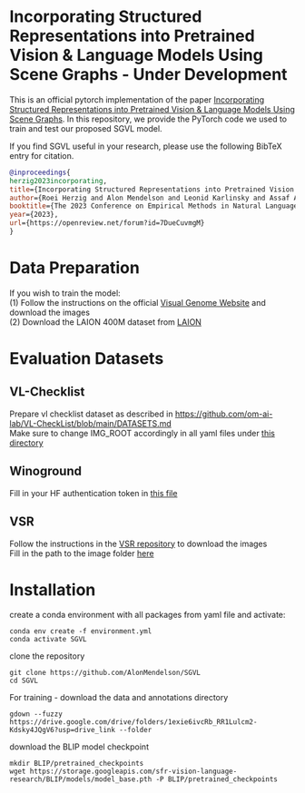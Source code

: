 # Incorporating Structured Representations into Pretrained Vision & Language Models Using Scene Graphs - Under Development

This is an official pytorch implementation of the paper [Incorporating Structured Representations into Pretrained Vision & Language Models Using Scene Graphs](https://arxiv.org/abs/2305.06343). In this repository, we provide the PyTorch code we used to train and test our proposed SGVL model.

If you find SGVL useful in your research, please use the following BibTeX entry for citation.

```BibTeX
@inproceedings{
herzig2023incorporating,
title={Incorporating Structured Representations into Pretrained Vision {\textbackslash}\& Language Models Using Scene Graphs},
author={Roei Herzig and Alon Mendelson and Leonid Karlinsky and Assaf Arbelle and Rogerio Feris and Trevor Darrell and Amir Globerson},
booktitle={The 2023 Conference on Empirical Methods in Natural Language Processing},
year={2023},
url={https://openreview.net/forum?id=7DueCuvmgM}
}
```

# Data Preparation
If you wish to train the model:
<br/>
(1) Follow the instructions on the official [Visual Genome Website](https://homes.cs.washington.edu/~ranjay/visualgenome/index.html) and download the images
<br/>
(2) Download the LAION 400M dataset from [LAION](https://laion.ai/)

# Evaluation Datasets
## VL-Checklist
Prepare vl checklist dataset as described in https://github.com/om-ai-lab/VL-CheckList/blob/main/DATASETS.md
<br/>
Make sure to change IMG_ROOT accordingly in all yaml files under [this directory](https://github.com/AlonMendelson/SGVL/blob/main/BLIP/VL_CheckList/corpus/v1)

## Winoground
Fill in your HF authentication token in [this file](https://github.com/AlonMendelson/SGVL/blob/main/BLIP/Winoground/evaluate_winoground.py)

## VSR
Follow the instructions in the [VSR repository](https://github.com/cambridgeltl/visual-spatial-reasoning/tree/master/data) to download the images
<br/>
Fill in the path to the image folder [here](https://github.com/AlonMendelson/SGVL/blob/main/BLIP/vsr/vsr_dataset.py)




# Installation
create a conda environment with all packages from yaml file and activate:

```
conda env create -f environment.yml
conda activate SGVL
```

clone the repository

```
git clone https://github.com/AlonMendelson/SGVL
cd SGVL
```
For training - download the data and annotations directory

```
gdown --fuzzy https://drive.google.com/drive/folders/1exie6ivcRb_RR1Lulcm2-Kdsky4JQgV6?usp=drive_link --folder
```
download the BLIP model checkpoint

```
mkdir BLIP/pretrained_checkpoints
wget https://storage.googleapis.com/sfr-vision-language-research/BLIP/models/model_base.pth -P BLIP/pretrained_checkpoints